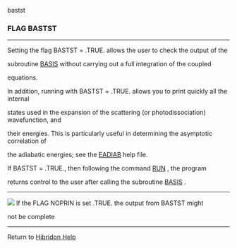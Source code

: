 bastst


###   FLAG BASTST


------------------------------


Setting the flag BASTST = .TRUE. allows the user to check the output of the

subroutine  [BASIS](basis.html)   without carrying out a full integration of the coupled

equations.


In addition, running with BASTST = .TRUE. allows you to print quickly all the internal

states used in the expansion of the scattering (or photodissociation) wavefunction, and

their energies.  This is particularly useful in determining the asymptotic correlation of

the adiabatic energies;  see the  [EADIAB](eadiab.html)   help file.


If BASTST = .TRUE., then following the command  [RUN](run.html)  , the program

returns control to the user after calling the subroutine  [BASIS](basis.html)  .


------------------------------


![](warningsmall.gif)  If the FLAG NOPRIN is set .TRUE. the output from BASTST might

not be complete


------------------------------


[](hibhelp.html) [](up_arrow.gif)   Return to  [Hibridon Help](hibhelp.html)
